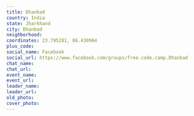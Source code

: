 ```yaml
---
title: Dhanbad
country: India
state: Jharkhand
city: Dhanbad
neighborhood: 
coordinates: 23.795281, 86.430964
plus_code:
social_name: Facebook
social_url: https://www.facebook.com/groups/free.code.camp.Dhanbad
chat_name:
chat_url:
event_name:
event_url:
leader_name:
leader_url:
old_photo: 
cover_photo:
---
```

